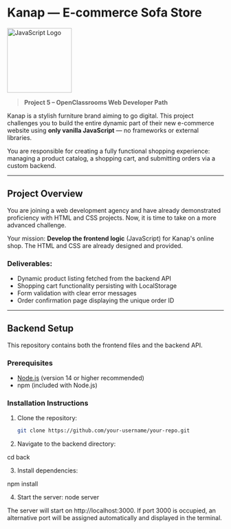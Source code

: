 # Kanap — E-commerce Sofa Store

<img src="https://upload.wikimedia.org/wikipedia/commons/6/6a/JavaScript-logo.png" alt="JavaScript Logo" width="150" />

> **Project 5 – OpenClassrooms Web Developer Path**

Kanap is a stylish furniture brand aiming to go digital. This project challenges you to build the entire dynamic part of their new e-commerce website using **only vanilla JavaScript** — no frameworks or external libraries.

You are responsible for creating a fully functional shopping experience: managing a product catalog, a shopping cart, and submitting orders via a custom backend.

---

## Project Overview

You are joining a web development agency and have already demonstrated proficiency with HTML and CSS projects. Now, it is time to take on a more advanced challenge.

Your mission: **Develop the frontend logic** (JavaScript) for Kanap's online shop. The HTML and CSS are already designed and provided.

### Deliverables:

- Dynamic product listing fetched from the backend API
- Shopping cart functionality persisting with LocalStorage
- Form validation with clear error messages
- Order confirmation page displaying the unique order ID

---

## Backend Setup

This repository contains both the frontend files and the backend API.

### Prerequisites

- [Node.js](https://nodejs.org/) (version 14 or higher recommended)
- npm (included with Node.js)

### Installation Instructions

1. Clone the repository:
   ```bash
   git clone https://github.com/your-username/your-repo.git

2. Navigate to the backend directory:

cd back

3. Install dependencies:

npm install

4. Start the server:
node server

The server will start on http://localhost:3000.
If port 3000 is occupied, an alternative port will be assigned automatically and displayed in the terminal.

